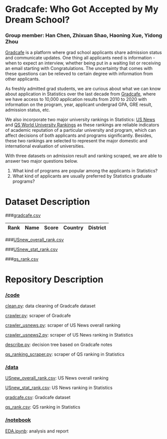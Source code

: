 # Gradcafe: Who Got Accepted by My Dream School?

### Group member: Han Chen, Zhixuan Shao, Haoning Xue, Yidong Zhou

[Gradcafe](https://www.thegradcafe.com/) is a platform where grad school applicants share admission status and communicate updates. One thing all applicants need is information - when to expect an interview, whether being put in a waiting list or receiving an email starting with Congratulations. The uncertainty that comes with these questions can be relieved to certain degree with information from other applicants.

As freshly admitted grad students, we are curious about what we can know about application in Statistics over the last decade from [Gradcafe](https://www.thegradcafe.com/), where we have access to 10,000 application results from 2010 to 2020 with information on the program, year, applicant undergrad GPA, GRE result, admission status, etc.

We also incorporate two major university rankings in Statistics: [US News](https://www.usnews.com/best-colleges/rankings/national-universities) and [QS World University Rankings](https://www.topuniversities.com/university-rankings/world-university-rankings/2020) as these rankings are reliable indicators of academic reputation of a particular university and program, which can affect decisions of both applicants and programs significantly. Besides, these two rankings are selected to represent the major domestic and international evaluation of universities.

With three datasets on admission result and ranking scraped, we are able to answer two major questions below.
1. What kind of programs are popular among the applicants in Statistics?
2. What kind of applicants are usually preferred by Statistics graduate programs?

# Dataset Description
###[gradcafe.csv](/data/gradcafe.csv)

| Rank | Name | Score | Country | District |
|:---: |:---: | :---: |  :---:  |  :---:   |

###[USnew_overall_rank.csv](/data/USnew_overall_rank.csv)

###[USnew_stat_rank.csv](/data/USnew_stat_rank.csv)

###[qs_rank.csv](/data/qs_rank.csv)

# Repository Description
### [/code](code)
[clean.py](/code/clean.py): data cleaning of Gradcafe dataset

[crawler.py](/code/crawler.py): scraper of Gradcafe

[crawler_usnews.py](/code/crawler_usnews.py): scraper of US News overall ranking

[crawler_usnews2.py](/code/crawler_usnews2.py): scraper of US News ranking in Statistics

[describe.py](/code/describe.py): decision tree based on Gradcafe notes

[qs_ranking_scraper.py](/code/qs_ranking_scraper.py): scraper of QS ranking in Statistics

### [/data](data)
[USnew_overall_rank.csv](/data/USnew_overall_rank.csv): US News overall ranking

[USnew_stat_rank.csv](/data/USnew_stat_rank.csv): US News ranking in Statistics

[gradcafe.csv](/data/gradcafe.csv): Gradcafe dataset

[qs_rank.csv](/data/qs_rank.csv): QS ranking in Statistics

### [/notebook](notebook)
[EDA.ipynb](/notebook/EDA.ipynb): analysis and report
